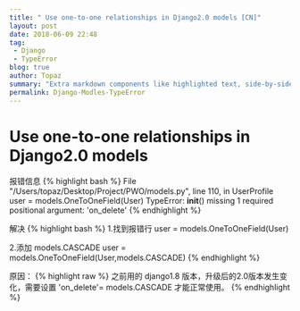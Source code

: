```yaml
---
title: " Use one-to-one relationships in Django2.0 models [CN]"
layout: post
date: 2018-06-09 22:48
tag:
 - Django
 - TypeError
blog: true
author: Topaz
summary: "Extra markdown components like highlighted text, side-by-side items, starring/highlighting a blog or project, and embedding gists, videos etc"
permalink: Django-Modles-TypeError
---
```

<h1 class="title"> Use one-to-one relationships in Django2.0 models </h1>

报错信息
{% highlight bash %}
 File "/Users/topaz/Desktop/Project/PWO/models.py", line 110, in UserProfile
 user = models.OneToOneField(User)
 TypeError: __init__() missing 1 required positional argument: 'on_delete'
{% endhighlight %}

解决
{% highlight bash %}
 1.找到报错行
 user = models.OneToOneField(User)

 2.添加 models.CASCADE
 user = models.OneToOneField(User,models.CASCADE)
{% endhighlight %}

原因：
{% highlight raw %}
 之前用的 django1.8 版本，升级后的2.0版本发生变化，需要设置 'on_delete'= models.CASCADE 才能正常使用。
{% endhighlight %}
